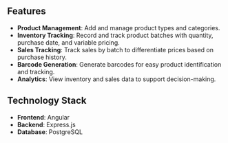 ## Features

- **Product Management**: Add and manage product types and categories.
- **Inventory Tracking**: Record and track product batches with quantity, purchase date, and variable pricing.
- **Sales Tracking**: Track sales by batch to differentiate prices based on purchase history.
- **Barcode Generation**: Generate barcodes for easy product identification and tracking.
- **Analytics**: View inventory and sales data to support decision-making.

## Technology Stack

- **Frontend**: Angular
- **Backend**: Express.js
- **Database**: PostgreSQL